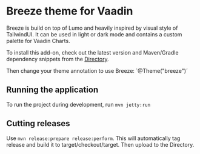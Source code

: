 # Breeze theme for Vaadin

Breeze is build on top of Lumo and heavily inspired by visual style of TailwindUI. It can be used in light or dark mode and contains a custom palette for Vaadin Charts.

To install this add-on, check out the latest version and Maven/Gradle dependency snippets from the [Directory](https://vaadin.com/directory).

Then change your theme annotation to use Breeze: `@Theme("breeze")´

## Running the application

To run the project during development, run `mvn jetty:run`

## Cutting releases

Use `mvn release:prepare release:perform`. This will automatically tag release and build it to target/checkout/target. Then upload to the Directory.
